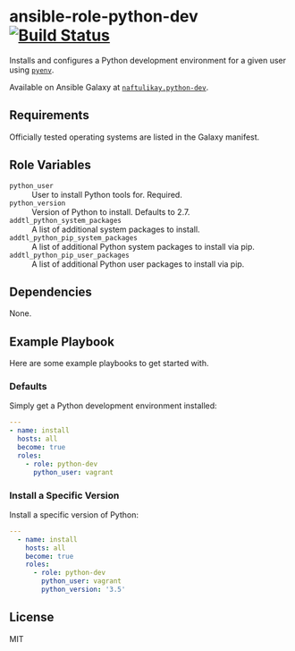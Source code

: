 # ansible-role-python-dev [![Build Status][img-build-status]][build-status]

Installs and configures a Python development environment for a given user using [`pyenv`][pyenv].

Available on Ansible Galaxy at [`naftulikay.python-dev`][galaxy].

## Requirements

Officially tested operating systems are listed in the Galaxy manifest.

## Role Variables

<dl>
  <dt><code>python_user</code></dt>
  <dd>User to install Python tools for. Required.</dd>
  <dt><code>python_version</code></dt>
  <dd>Version of Python to install. Defaults to 2.7.</dd>
  <dt><code>addtl_python_system_packages</code></dt>
  <dd>A list of additional system packages to install.</dd>
  <dt><code>addtl_python_pip_system_packages</code></dt>
  <dd>A list of additional Python system packages to install via pip.</dd>
  <dt><code>addtl_python_pip_user_packages</code></dt>
  <dd>A list of additional Python user packages to install via pip.</dd>
<dl>

## Dependencies

None.

## Example Playbook

Here are some example playbooks to get started with.

### Defaults

Simply get a Python development environment installed:

```yaml
---
- name: install
  hosts: all
  become: true
  roles:
    - role: python-dev
      python_user: vagrant
```

### Install a Specific Version

Install a specific version of Python:

```yaml
---
  - name: install
    hosts: all
    become: true
    roles:
      - role: python-dev
        python_user: vagrant
        python_version: '3.5'
```

## License

MIT

 [build-status]: https://travis-ci.org/naftulikay/ansible-role-python-dev
 [img-build-status]: https://travis-ci.org/naftulikay/ansible-role-python-dev.svg?branch=master
 [galaxy]: https://galaxy.ansible.com/naftulikay/python-dev/
 [pyenv]: https://github.com/pyenv/pyenv
